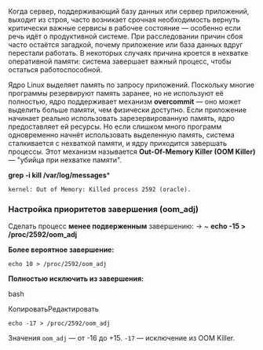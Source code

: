 Когда сервер, поддерживающий базу данных или сервер приложений, выходит из строя, часто возникает срочная необходимость вернуть критически важные сервисы в рабочее состояние — особенно если речь идёт о продуктивной системе. При расследовании причин сбоя часто остаётся загадкой, почему приложение или база данных вдруг перестали работать. В некоторых случаях причина кроется в нехватке оперативной памяти: система завершает важный процесс, чтобы остаться работоспособной.

Ядро Linux выделяет память по запросу приложений. Поскольку многие программы резервируют память заранее, но не используют её полностью, ядро поддерживает механизм **overcommit** — оно может выделить больше памяти, чем физически доступно. Если приложение начинает реально использовать зарезервированную память, ядро предоставляет ей ресурсы. Но если слишком много программ одновременно начнёт использовать выделенную память, система сталкивается с нехваткой памяти, и ядру приходится завершать процессы. Этот механизм называется **Out-Of-Memory Killer (OOM Killer)** — "убийца при нехватке памяти".

**grep -i kill /var/log/messages***
```
kernel: Out of Memory: Killed process 2592 (oracle).
```


### Настройка приоритетов завершения (oom_adj)
Сделать процесс **менее подверженным** завершению:
-> ~ **echo -15 > /proc/2592/oom_adj**

**Более вероятное завершение:**

`echo 10 > /proc/2592/oom_adj`

**Полностью исключить из завершения:**

bash

КопироватьРедактировать

`echo -17 > /proc/2592/oom_adj`

Значения `oom_adj` — от -16 до +15. `-17` — исключение из OOM Killer.